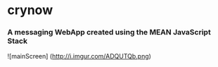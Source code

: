 # crynow
### A messaging WebApp created using the MEAN JavaScript Stack

![mainScreen] (http://i.imgur.com/ADQUTQb.png)
